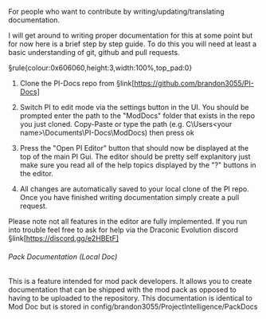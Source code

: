 For people who want to contribute by writing/updating/translating documentation.

I will get around to writing proper documentation for this at some point but for now here is a brief step by step guide.
To do this you will need at least a basic understanding of git, github and pull requests.

§rule{colour:0x606060,height:3,width:100%,top_pad:0}

1. Clone the PI-Docs repo from §link[https://github.com/brandon3055/PI-Docs]
 
2. Switch PI to edit mode via the settings button in the UI. You should be prompted enter the path to the "ModDocs" folder that exists in the repo you just cloned. Copy-Paste or type the path (e.g. C\Users\<your name>\Documents\PI-Docs\ModDocs) then press ok

3. Press the "Open PI Editor" button that should now be displayed at the top of the main PI Gui. The editor should be pretty self explanitory just make sure you read all of the help topics displayed by the "?" buttons in the editor.

4. All changes are automatically saved to your local clone of the PI repo. Once you have finished writing documentation simply create a pull request.

Please note not all features in the editor are fully implemented. If you run into trouble feel free to ask for help via the Draconic Evolution discord §link[https://discord.gg/e2HBEtF]

###### Pack Documentation (Local Doc)
This is a feature intended for mod pack developers. It allows you to create documentation that can be shipped with the mod pack as opposed to having to be uploaded to the repository. This documentation is identical to Mod Doc but is stored in config/brandon3055/ProjectIntelligence/PackDocs
